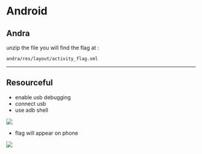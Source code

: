 # Android

## Andra

unzip the file you will find the flag at :

```
andra/res/layout/activity_flag.xml
```

----------

## Resourceful

* enable usb debugging
* connect usb
* use adb shell

![](https://i.imgur.com/zKKWr8I.png)

* flag will appear on phone

![](https://i.imgur.com/KnVfrNd.jpg)

